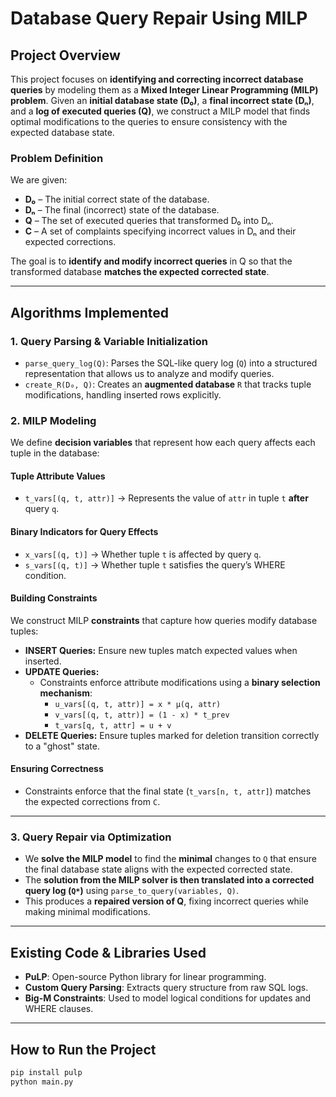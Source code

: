 # **Database Query Repair Using MILP**

## **Project Overview**
This project focuses on **identifying and correcting incorrect database queries** by modeling them as a **Mixed Integer Linear Programming (MILP) problem**. Given an **initial database state (D₀)**, a **final incorrect state (Dₙ)**, and a **log of executed queries (Q)**, we construct a MILP model that finds optimal modifications to the queries to ensure consistency with the expected database state.

### **Problem Definition**
We are given:
- **D₀** – The initial correct state of the database.
- **Dₙ** – The final (incorrect) state of the database.
- **Q** – The set of executed queries that transformed D₀ into Dₙ.
- **C** – A set of complaints specifying incorrect values in Dₙ and their expected corrections.

The goal is to **identify and modify incorrect queries** in Q so that the transformed database **matches the expected corrected state**.

---

## **Algorithms Implemented**

### **1. Query Parsing & Variable Initialization**
- `parse_query_log(Q)`: Parses the SQL-like query log (`Q`) into a structured representation that allows us to analyze and modify queries.
- `create_R(D₀, Q)`: Creates an **augmented database** `R` that tracks tuple modifications, handling inserted rows explicitly.

### **2. MILP Modeling**
We define **decision variables** that represent how each query affects each tuple in the database:

#### **Tuple Attribute Values**
- `t_vars[(q, t, attr)]` → Represents the value of `attr` in tuple `t` **after** query `q`.

#### **Binary Indicators for Query Effects**
- `x_vars[(q, t)]` → Whether tuple `t` is affected by query `q`.
- `s_vars[(q, t)]` → Whether tuple `t` satisfies the query’s WHERE condition.

#### **Building Constraints**
We construct MILP **constraints** that capture how queries modify database tuples:
- **INSERT Queries:** Ensure new tuples match expected values when inserted.
- **UPDATE Queries:**  
  - Constraints enforce attribute modifications using a **binary selection mechanism**:
    - `u_vars[(q, t, attr)] = x * μ(q, attr)`
    - `v_vars[(q, t, attr)] = (1 - x) * t_prev`
    - `t_vars[q, t, attr] = u + v`
- **DELETE Queries:** Ensure tuples marked for deletion transition correctly to a "ghost" state.

#### **Ensuring Correctness**
- Constraints enforce that the final state (`t_vars[n, t, attr]`) matches the expected corrections from `C`.

---

### **3. Query Repair via Optimization**
- We **solve the MILP model** to find the **minimal** changes to `Q` that ensure the final database state aligns with the expected corrected state.
- The **solution from the MILP solver is then translated into a corrected query log (`Q*`)** using `parse_to_query(variables, Q)`.
- This produces a **repaired version of Q**, fixing incorrect queries while making minimal modifications.

---

## **Existing Code & Libraries Used**
- **PuLP**: Open-source Python library for linear programming.
- **Custom Query Parsing**: Extracts query structure from raw SQL logs.
- **Big-M Constraints**: Used to model logical conditions for updates and WHERE clauses.

---

## **How to Run the Project**
```bash
pip install pulp
python main.py
